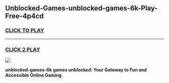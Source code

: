 
## Unblocked-Games-unblocked-games-6k-Play-Free-4p4cd
<h3>
<a href="https://premium76.site?title=unblocked-games-6k&ref=18A1">CLICK TO PLAY</a></h3>
<hr>

<h3>
<a href="https://premium76.site?title=unblocked-games-6k&ref=18A1">CLICK 2 PLAY</a>
  
</h3>

<a href="https://premium76.site?title=unblocked-games-6k&ref=18A1"><img src="https://clearcache.store/games.png"></a>


**unblocked-games-6k games unblocked: Your Gateway to Fun and Accessible Online Gaming**

